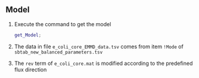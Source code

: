 ## Model

1. Execute the command to get the model

   ```matlab
   get_Model;
   ```

2. The data in file `e_coli_core_EMMD_data.tsv` comes from item `!Mode` of `sbtab_new_balanced_parameters.tsv`

3. The `rev` term of `e_coli_core.mat` is modified according to the predefined flux direction